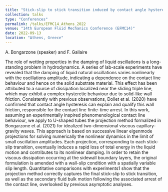 ```yaml
---
title: "Stick-slip to stick transition induced by contact angle hysteresis in U-shaped tubes: a projection method"
collection: talks
type: "Conferences"
permalink: /talks/EFMC14_Athens_2022
venue: "14th European Fluid Mechanics Conference (EFMC14)"
date: 2022-09-13
location: "Athens, Greece"
---
```


A. Bongarzone (speaker) and F. Gallaire

The role of wetting properties in the damping of liquid oscillations is a long-standing problem in hydrodynamics. A series of lab-scale experiments have revealed that the damping of liquid natural oscillations varies nonlinearly with the oscillations amplitude, indicating a dependence on the contact line behaviour and hence on the solid substrate material. This effect has been attributed to a source of dissipation localized near the sliding triple line, which may exhibit a complex hysteretic behaviour due to solid-like wall friction. Consistently with previous observations, Dollet et al. (2020) have confirmed that contact angle hysteresis can explain and qualify this wall friction, responsible for the contact line finite-time arrest. In this work, assuming an experimentally inspired phenomenological contact line behaviour, we apply to U-shaped tubes the projection method formalized in Bongarzone et al. (2021) for idealized two-dimensional viscous capillary-gravity waves. This approach is based on successive linear eigenmode projections for solving numerically the nonlinear dynamics in the limit of small oscillation amplitudes. Each projection, corresponding to each stick-slip transition, eventually induces a rapid loss of total energy in the liquid motion and contributes to its nonlinear damping. In order to retain the viscous dissipation occurring at the sidewall boundary layers, the original formulation is amended with a wall-slip condition with a spatially variable slip length. Quantitative comparisons with experiments1 show that the projection method correctly captures the final stick-slip to stick transition, as well as the secondary fluid bulk motion following the associated arrest of the contact line, overlooked by previous asymptotic analyses.
